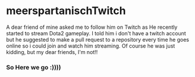 # meerspartanischTwitch
A dear friend of mine asked me to follow him on Twitch as
He recently started to stream Dota2 gameplay.
I told him i don't have a twitch account but he suggested to make a pull request to a repository every time he goes online so i could join and watch him streaming.
Of course he was just kidding, but my dear friends, I'm not!!
### So Here we go :))))
